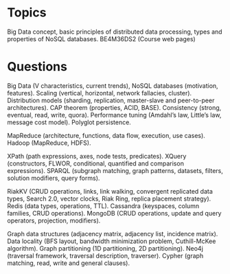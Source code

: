 # Topics
Big Data concept, basic principles of distributed data processing, types and properties of
NoSQL databases. BE4M36DS2 (Course web pages)

# Questions
Big Data (V characteristics, current trends), NoSQL databases (motivation, features). Scaling (vertical, horizontal, network fallacies, cluster). Distribution models (sharding, replication, master-slave and peer-to-peer architectures). CAP theorem (properties, ACID, BASE). Consistency (strong, eventual, read, write, quora). Performance tuning (Amdahl’s law, Little’s law, message cost model). Polyglot persistence.

MapReduce (architecture, functions, data flow, execution, use cases). Hadoop (MapReduce, HDFS).

XPath (path expressions, axes, node tests, predicates). XQuery (constructors, FLWOR, conditional, quantified and comparison expressions). SPARQL (subgraph matching, graph patterns, datasets, filters, solution modifiers, query forms).

RiakKV (CRUD operations, links, link walking, convergent replicated data types, Search 2.0, vector clocks, Riak Ring, replica placement strategy). Redis (data types, operations, TTL). Cassandra (keyspaces, column families, CRUD operations). MongoDB (CRUD operations,
update and query operators, projection, modifiers).

Graph data structures (adjacency matrix, adjacency list, incidence matrix). Data locality (BFS layout, bandwidth minimization problem, Cuthill-McKee algorithm). Graph partitioning (1D partitioning, 2D partitioning). Neo4j (traversal framework, traversal description, traverser). Cypher (graph matching, read, write and general clauses).